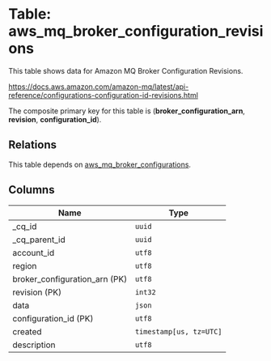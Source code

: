 # Table: aws_mq_broker_configuration_revisions

This table shows data for Amazon MQ Broker Configuration Revisions.

https://docs.aws.amazon.com/amazon-mq/latest/api-reference/configurations-configuration-id-revisions.html

The composite primary key for this table is (**broker_configuration_arn**, **revision**, **configuration_id**).

## Relations

This table depends on [aws_mq_broker_configurations](aws_mq_broker_configurations.md).

## Columns

| Name          | Type          |
| ------------- | ------------- |
|_cq_id|`uuid`|
|_cq_parent_id|`uuid`|
|account_id|`utf8`|
|region|`utf8`|
|broker_configuration_arn (PK)|`utf8`|
|revision (PK)|`int32`|
|data|`json`|
|configuration_id (PK)|`utf8`|
|created|`timestamp[us, tz=UTC]`|
|description|`utf8`|